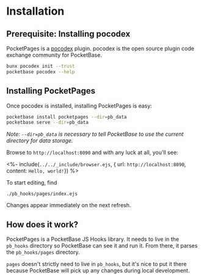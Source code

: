 # Installation

## Prerequisite: Installing pocodex

PocketPages is a [pocodex](https://pocodex.dev) plugin. pocodex is the open source plugin code exchange community for PocketBase.

```bash
bunx pocodex init --trust
pocketbase pocodex --help
```

## Installing PocketPages

Once pocodex is installed, installing PocketPages is easy:

```bash
pocketbase install pocketpages --dir=pb_data
pocketbase serve --dir=pb_data
```

_Note: `--dir=pb_data` is necessary to tell PocketBase to use the current directory for data storage._

Browse to `http://localhost:8090` and with any luck at all, you'll see:

<%- include(`../../_include/browser.ejs`, { url: `http://localhost:8090`, content: `Hello, world!`}) %>

To start editing, find

```
./pb_hooks/pages/index.ejs
```

Changes appear immediately on the next refresh.

## How does it work?

PocketPages is a PocketBase JS Hooks library. It needs to live in the `pb_hooks` directory so PocketBase can see it and run it. From there, it parses the `pb_hooks/pages` directory.

`pages` doesn't strictly need to live in `pb_hooks`, but it's nice to put it there because PocketBase will pick up any changes during local development.
